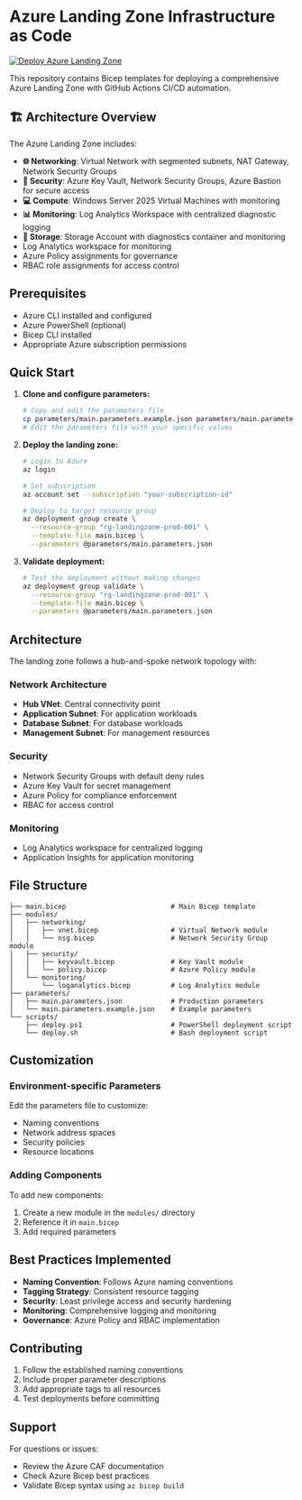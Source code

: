 # Azure Landing Zone Infrastructure as Code

[![Deploy Azure Landing Zone](https://github.com/vniklas/niklas-iac/actions/workflows/azure-deploy.yml/badge.svg)](https://github.com/vniklas/niklas-iac/actions/workflows/azure-deploy.yml)

This repository contains Bicep templates for deploying a comprehensive Azure Landing Zone with GitHub Actions CI/CD automation.

## 🏗️ Architecture Overview

The Azure Landing Zone includes:

- **🌐 Networking**: Virtual Network with segmented subnets, NAT Gateway, Network Security Groups
- **🔐 Security**: Azure Key Vault, Network Security Groups, Azure Bastion for secure access
- **💻 Compute**: Windows Server 2025 Virtual Machines with monitoring
- **📊 Monitoring**: Log Analytics Workspace with centralized diagnostic logging
- **💾 Storage**: Storage Account with diagnostics container and monitoring
- Log Analytics workspace for monitoring
- Azure Policy assignments for governance
- RBAC role assignments for access control

## Prerequisites

- Azure CLI installed and configured
- Azure PowerShell (optional)
- Bicep CLI installed
- Appropriate Azure subscription permissions

## Quick Start

1. **Clone and configure parameters:**
   ```bash
   # Copy and edit the parameters file
   cp parameters/main.parameters.example.json parameters/main.parameters.json
   # Edit the parameters file with your specific values
   ```

2. **Deploy the landing zone:**
   ```bash
   # Login to Azure
   az login

   # Set subscription
   az account set --subscription "your-subscription-id"

   # Deploy to target resource group
   az deployment group create \
     --resource-group "rg-landingzone-prod-001" \
     --template-file main.bicep \
     --parameters @parameters/main.parameters.json
   ```

3. **Validate deployment:**
   ```bash
   # Test the deployment without making changes
   az deployment group validate \
     --resource-group "rg-landingzone-prod-001" \
     --template-file main.bicep \
     --parameters @parameters/main.parameters.json
   ```

## Architecture

The landing zone follows a hub-and-spoke network topology with:

### Network Architecture
- **Hub VNet**: Central connectivity point
- **Application Subnet**: For application workloads
- **Database Subnet**: For database workloads
- **Management Subnet**: For management resources

### Security
- Network Security Groups with default deny rules
- Azure Key Vault for secret management
- Azure Policy for compliance enforcement
- RBAC for access control

### Monitoring
- Log Analytics workspace for centralized logging
- Application Insights for application monitoring

## File Structure

```
├── main.bicep                          # Main Bicep template
├── modules/
│   ├── networking/
│   │   ├── vnet.bicep                  # Virtual Network module
│   │   └── nsg.bicep                   # Network Security Group module
│   ├── security/
│   │   ├── keyvault.bicep              # Key Vault module
│   │   └── policy.bicep                # Azure Policy module
│   └── monitoring/
│       └── loganalytics.bicep          # Log Analytics module
├── parameters/
│   ├── main.parameters.json            # Production parameters
│   └── main.parameters.example.json    # Example parameters
└── scripts/
    ├── deploy.ps1                      # PowerShell deployment script
    └── deploy.sh                       # Bash deployment script
```

## Customization

### Environment-specific Parameters
Edit the parameters file to customize:
- Naming conventions
- Network address spaces
- Security policies
- Resource locations

### Adding Components
To add new components:
1. Create a new module in the `modules/` directory
2. Reference it in `main.bicep`
3. Add required parameters

## Best Practices Implemented

- **Naming Convention**: Follows Azure naming conventions
- **Tagging Strategy**: Consistent resource tagging
- **Security**: Least privilege access and security hardening
- **Monitoring**: Comprehensive logging and monitoring
- **Governance**: Azure Policy and RBAC implementation

## Contributing

1. Follow the established naming conventions
2. Include proper parameter descriptions
3. Add appropriate tags to all resources
4. Test deployments before committing

## Support

For questions or issues:
- Review the Azure CAF documentation
- Check Azure Bicep best practices
- Validate Bicep syntax using `az bicep build`
